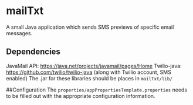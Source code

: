 # mailTxt
A small Java application which sends SMS previews of specific email messages.


## Dependencies 
JavaMail API: https://java.net/projects/javamail/pages/Home
Twilio-java: https://github.com/twilio/twilio-java (along with Twilio account, SMS enabled)
The .jar for these libraries should be places in `mailTxt/lib/`


##Configuration
The `properties/appPropertiesTemplate.properties` needs to be filled out with the appropriate configuration information. 
